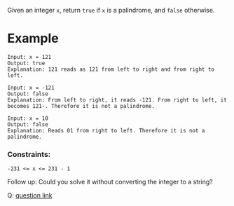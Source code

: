 Given an integer `x`, return `true` if `x` is a palindrome, and `false` otherwise.

# Example

```
Input: x = 121
Output: true
Explanation: 121 reads as 121 from left to right and from right to left.
```

```
Input: x = -121
Output: false
Explanation: From left to right, it reads -121. From right to left, it becomes 121-. Therefore it is not a palindrome.
```

```
Input: x = 10
Output: false
Explanation: Reads 01 from right to left. Therefore it is not a palindrome.
```

### Constraints:

`-231 <= x <= 231 - 1`

Follow up: Could you solve it without converting the integer to a string?

Q: [question link](https://leetcode.com/problems/palindrome-number/description/)
